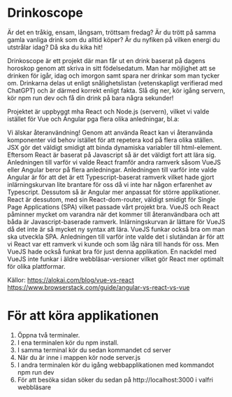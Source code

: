 # Drinkoscope

Är det en tråkig, ensam, långsam, tröttsam fredag? Är du trött på samma gamla vanliga drink som du alltid köper? Är du nyfiken på vilken energi du utstrålar idag? Då ska du kika hit!

Drinkoscope är ett projekt där man får ut en drink baserat på dagens horoskop genom att skriva in sitt födelsedatum. Man har möjlighet att se drinken för igår, idag och imorgon samt spara ner drinkar som man tycker om. Drinkarna delas ut enligt snålighetslistan (vetenskapligt verifierad med ChatGPT) och är därmed korrekt enligt fakta. Slå dig ner, kör igång servern, kör npm run dev och få din drink på bara några sekunder!

Projektet är uppbyggt mha React och Node.js (servern), vilket vi valde istället för Vue och Angular pga flera olika anledningar, bl.a:

Vi älskar återanvändning! Genom att använda React kan vi återanvända komponenter vid behov istället för att repetera kod på flera olika ställen.
JSX gör det väldigt smidigt att binda dynamiska variabler till html-element. Eftersom React är baserat på Javascript så är det väldigt fort att lära sig.
Anledningen till varför vi valde React framför andra ramverk såsom VueJS eller Angular beror på flera anledningar. Anledningen till varför inte valde Angular är för att det är ett Typescript-baserat ramverk vilket hade gjort inlärningskurvan lite brantare för oss då vi
inte har någon erfarenhet av Typescript. Dessutom så är Angular mer anpassat för större applikationer. React är dessutom, med sin React-dom-router, väldigt smidigt för Single Page Applications (SPA) vilket passade vårt projekt bra.
VueJS och React påminner mycket om varandra när det kommer till återanvändbara och att båda är Javascript-baserade ramverk. Inlärningskurvan är lättare för VueJS då det inte är så mycket ny syntax att lära. VueJS funkar också bra om man ska utveckla SPA. Anledningen till
varför inte valde det i slutändan är för att vi React var ett ramverk vi kunde och som låg nära till hands för oss. Men VueJS hade också funkat bra för just denna applikation. En nackdel med VueJS inte funkar i äldre webbläsar-versioner vilket gör React mer optimalt för
olika plattformar.

Källor:
https://alokai.com/blog/vue-vs-react
https://www.browserstack.com/guide/angular-vs-react-vs-vue

# För att köra applikationen

1. Öppna två terminaler.
2. I ena terminalen kör du npm install.
3. I samma terminal kör du sedan kommandet cd server
4. När du är inne i mappen kör node server.js
4. I andra terminalen kör du igång webbapplikationen med kommandot npm run dev
5. För att besöka sidan söker du sedan på http://localhost:3000 i valfri webbläsare

